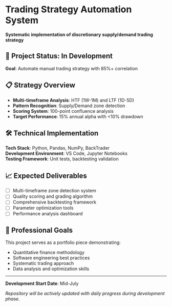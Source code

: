 # Trading Strategy Automation System

**Systematic implementation of discretionary supply/demand trading strategy**

## 🚧 Project Status: In Development

**Goal**: Automate manual trading strategy with 85%+ correlation

## 📋 Strategy Overview

- **Multi-timeframe Analysis**: HTF (1W-1M) and LTF (1D-5D)
- **Pattern Recognition**: Supply/Demand zone detection
- **Scoring System**: 100-point confluence analysis
- **Target Performance**: 15% annual alpha with <10% drawdown

## 🛠 Technical Implementation

**Tech Stack**: Python, Pandas, NumPy, BackTrader  
**Development Environment**: VS Code, Jupyter Notebooks  
**Testing Framework**: Unit tests, backtesting validation  

## 📈 Expected Deliverables

- [ ] Multi-timeframe zone detection system
- [ ] Quality scoring and grading algorithm  
- [ ] Comprehensive backtesting framework
- [ ] Parameter optimization tools
- [ ] Performance analysis dashboard

## 🎯 Professional Goals

This project serves as a portfolio piece demonstrating:
- Quantitative finance methodology
- Software engineering best practices
- Systematic trading approach
- Data analysis and optimization skills

---

**Development Start Date**: Mid-July

*Repository will be actively updated with daily progress during development phase.*
